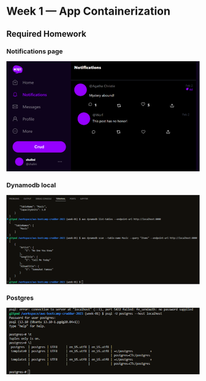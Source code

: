 # Week 1 — App Containerization

## Required Homework

### Notifications page

![Notifications page with new user](assets/week-01/notifications-page.png)

### Dynamodb local

![Dynamodb local](assets/week-01/dynamodb-local.png)

### Postgres

![Postgres output](assets/week-01/postgres.png)
